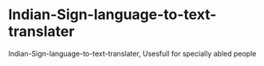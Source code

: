 # Indian-Sign-language-to-text-translater
Indian-Sign-language-to-text-translater, Usesfull for specially abled people
